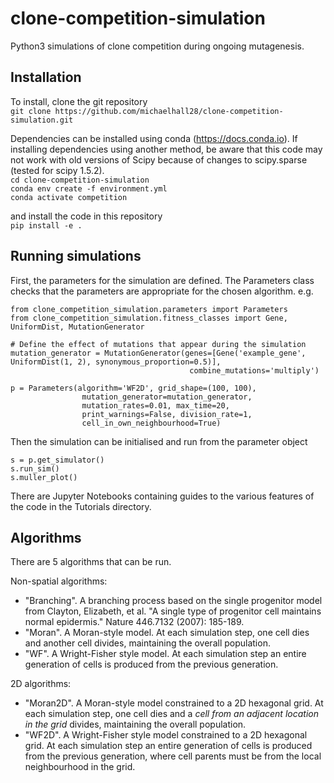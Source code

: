 # clone-competition-simulation
Python3 simulations of clone competition during ongoing mutagenesis.

## Installation
To install, clone the git repository  
`git clone https://github.com/michaelhall28/clone-competition-simulation.git`

Dependencies can be installed using conda (https://docs.conda.io). If installing dependencies using another method, be aware that this code may not work with old versions of Scipy because of changes to scipy.sparse (tested for scipy 1.5.2).  
`cd clone-competition-simulation`  
`conda env create -f environment.yml`  
`conda activate competition`

and install the code in this repository  
`pip install -e .`

## Running simulations

First, the parameters for the simulation are defined. The Parameters class checks that the parameters are appropriate for the chosen algorithm.
e.g.
```
from clone_competition_simulation.parameters import Parameters
from clone_competition_simulation.fitness_classes import Gene, UniformDist, MutationGenerator

# Define the effect of mutations that appear during the simulation
mutation_generator = MutationGenerator(genes=[Gene('example_gene', UniformDist(1, 2), synonymous_proportion=0.5)],
                                        combine_mutations='multiply')

p = Parameters(algorithm='WF2D', grid_shape=(100, 100),
                mutation_generator=mutation_generator,
                mutation_rates=0.01, max_time=20,
                print_warnings=False, division_rate=1,
                cell_in_own_neighbourhood=True)

```

Then the simulation can be initialised and run from the parameter object

```
s = p.get_simulator()
s.run_sim()
s.muller_plot()
```

There are Jupyter Notebooks containing guides to the various features of the code in the Tutorials directory.

## Algorithms
There are 5 algorithms that can be run.

Non-spatial algorithms:
- "Branching". A branching process based on the single progenitor model from Clayton, Elizabeth, et al. "A single type of progenitor cell maintains normal epidermis." Nature 446.7132 (2007): 185-189.
- "Moran". A Moran-style model. At each simulation step, one cell dies and another cell divides, maintaining the overall population.  
- "WF". A Wright-Fisher style model. At each simulation step an entire generation of cells is produced from the previous generation.

2D algorithms:
- "Moran2D". A Moran-style model constrained to a 2D hexagonal grid. At each simulation step, one cell dies and a *cell from an adjacent location in the grid* divides, maintaining the overall population.
- "WF2D". A Wright-Fisher style model constrained to a 2D hexagonal grid. At each simulation step an entire generation of cells is produced from the previous generation, where cell parents must be from the local neighbourhood in the grid.

